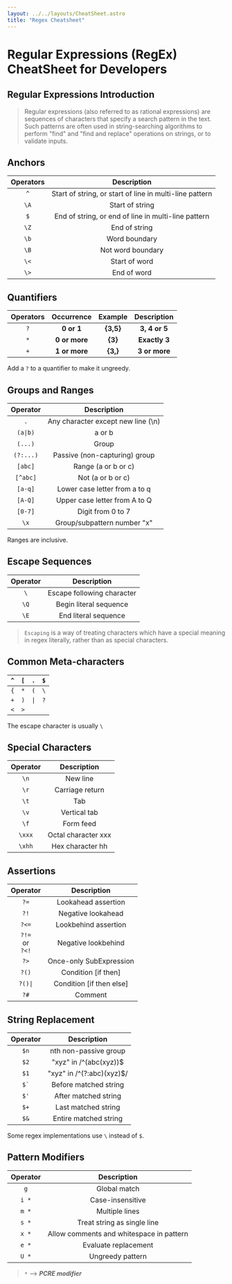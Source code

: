 ```yaml
---
layout: ../../layouts/CheatSheet.astro
title: "Regex Cheatsheet"
---
```


# Regular Expressions (RegEx) CheatSheet for Developers

## Regular Expressions Introduction

> Regular expressions (also referred to as rational expressions) are sequences of characters that specify a search pattern in the text. Such patterns are often used in string-searching algorithms to perform "find" and "find and replace" operations on strings, or to validate inputs.



## Anchors

| Operators |                       Description                       |
| :-------: | :-----------------------------------------------------: |
|    `^`    | Start of string, or start of line in multi-line pattern |
|   `\A`    |                     Start of string                     |
|    `$`    |   End of string, or end of line in multi-line pattern   |
|   `\Z`    |                      End of string                      |
|   `\b`    |                      Word boundary                      |
|   `\B`    |                    Not word boundary                    |
|   `\<`    |                      Start of word                      |
|   `\>`    |                       End of word                       |



## Quanti­fiers

| Operators |  Occurrence   |  Example  |  Description  |
| :-------: | :-----------: | :-------: | :-----------: |
|    `?`    |  **0 or 1**   | **{3,5}** | **3, 4 or 5** |
|    `*`    | **0 or more** |  **{3}**  | **Exactly 3** |
|    `+`    | **1 or more** | **{3,}**  | **3 or more** |

Add a `?` to a quantifier to make it ungreedy.



## Groups and Ranges

| Operator  |            Description             |
| :-------: | :--------------------------------: |
|    `.`    | Any character except new line (\n) |
| `(a\|b)`  |               a or b               |
|  `(...)`  |               Group                |
| `(?:...)` |  Passive (non-c­apt­uring) group   |
|  `[abc]`  |        Range (a or b or c)         |
| `[^abc]`  |         Not (a or b or c)          |
|  `[a-q]`  |   Lower case letter from a to q    |
|  `[A-Q]`  |   Upper case letter from A to Q    |
|  `[0-7]`  |         Digit from 0 to 7          |
|   `\x`    |   Group/­sub­pattern number "­x"   |

Ranges are inclusive.



## Escape Sequences

| Operator |        Description         |
| :------: | :------------------------: |
|   `\`    | Escape following character |
|   `\Q`   |   Begin literal sequence   |
|   `\E`   |    End literal sequence    |

> `Escaping` is a way of treating characters which have a special meaning in regex literally, rather than as special charac­ters.



## Common Meta-characters

| `^` | `[` | `.`  | `$` |
| --- | --- | ---- | --- |
| `{` | `*` | `(`  | `\` |
| `+` | `)` | `\|` | `?` |
| `<` | `>` |      |     |

The escape character is usually `\`



## Special Characters

| Operator |     Description     |
| :------: | :-----------------: |
|   `\n`   |      New line       |
|   `\r`   |   Carriage return   |
|   `\t`   |         Tab         |
|   `\v`   |    Vertical tab     |
|   `\f`   |      Form feed      |
|  `\xxx`  | Octal character xxx |
|  `\xhh`  |  Hex character hh   |



## Assertions

|           Operator           |       Description        |
| :--------------------------: | :----------------------: |
|             `?=`             |   Lookahead assertion    |
|             `?!`             |    Negative lookahead    |
|            `?<=`             |   Lookbehind assertion   |
| `?!=` <br /> or <br /> `?<!` |   Negative lookbehind    |
|             `?>`             | Once-only SubExp­ression |
|            `?()`             |   Condition [if then]    |
|           `?()\|`            | Condition [if then else] |
|             `?#`             |         Comment          |



## String Replacement

| Operator |        Description        |
| :------: | :-----------------------: |
|   `$n`   |   nth non-passive group   |
|   `$2`   |  "xyz" in /^(abc(xyz))$   |
|   `$1`   | "xyz" in /^(?:abc)(xyz)$/ |
| `` $` `` |   Before matched string   |
|   `$'`   |   After matched string    |
|   `$+`   |    Last matched string    |
|   `$&`   |   Entire matched string   |

Some regex implementations use `\` instead of `$`.



## Pattern Modifiers

| Operator |               Description                |
| :------: | :--------------------------------------: |
|   `g`    |               Global match               |
|  `i *`   |            Case-i­nse­nsitive            |
|  `m *`   |              Multiple lines              |
|  `s *`   |       Treat string as single line        |
|  `x *`   | Allow comments and whitespace in pattern |
|  `e *`   |          Evaluate replac­ement           |
|  `U *`   |             Ungreedy pattern             |

> `*` --> **_PCRE modifier_**


